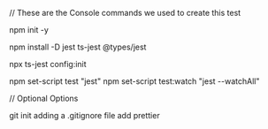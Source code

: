 // These are the Console commands we used to create this test

npm init -y

npm install -D jest ts-jest @types/jest

npx ts-jest config:init

npm set-script test "jest"
npm set-script test:watch "jest --watchAll"

// Optional Options

git init
adding a .gitignore file
add prettier
